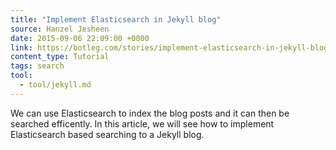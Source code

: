 ```yaml
---
title: "Implement Elasticsearch in Jekyll blog"
source: Hanzel Jesheen
date: 2015-09-06 22:09:00 +0000
link: https://botleg.com/stories/implement-elasticsearch-in-jekyll-blog/
content_type: Tutorial
tags: search
tool:
  - tool/jekyll.md
---
```

We can use Elasticsearch to index the blog posts and it can then be searched efficently. In this article, we will see how to implement Elasticsearch based searching to a Jekyll blog.





